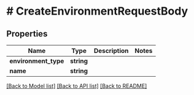 # # CreateEnvironmentRequestBody

## Properties

Name | Type | Description | Notes
------------ | ------------- | ------------- | -------------
**environment_type** | **string** |  |
**name** | **string** |  |

[[Back to Model list]](../../README.md#models) [[Back to API list]](../../README.md#endpoints) [[Back to README]](../../README.md)
